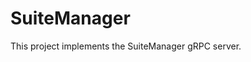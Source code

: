 <!-- Copyright 2024 The Chromium Authors
Use of this source code is governed by a BSD-style license that can be
found in the LICENSE file. -->

# SuiteManager
This project implements the SuiteManager gRPC server.